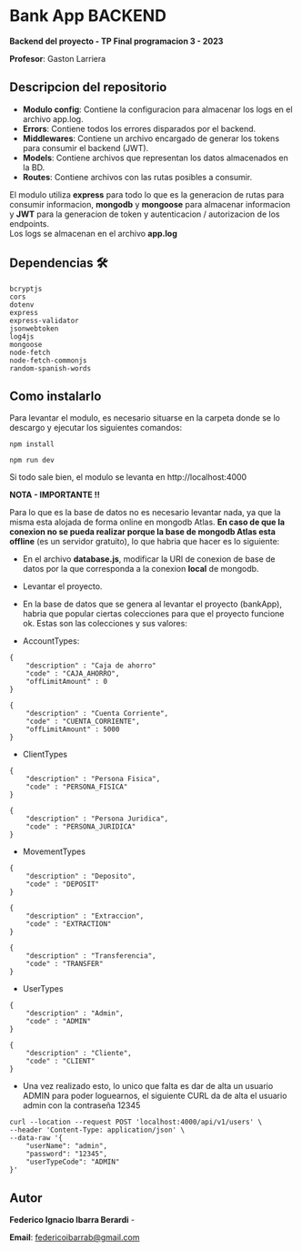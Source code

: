 # Bank App BACKEND
**Backend del proyecto - TP Final programacion 3 - 2023**

**Profesor**: Gaston Larriera  

## Descripcion del repositorio

* **Modulo config**: Contiene la configuracion para almacenar los logs en el archivo app.log.
* **Errors**: Contiene todos los errores disparados por el backend.
* **Middlewares**: Contiene un archivo encargado de generar los tokens para consumir el backend (JWT).
* **Models**: Contiene archivos que representan los datos almacenados en la BD.
* **Routes**: Contiene archivos con las rutas posibles a consumir.


El modulo utiliza **express** para todo lo que es la generacion de rutas para consumir informacion, **mongodb** y **mongoose** para almacenar informacion y **JWT** para la generacion de token y autenticacion / autorizacion de los endpoints.  
Los logs se almacenan en el archivo **app.log**


## Dependencias 🛠️
```
bcryptjs
cors
dotenv
express
express-validator
jsonwebtoken
log4js
mongoose
node-fetch
node-fetch-commonjs
random-spanish-words
```

## Como instalarlo
Para levantar el modulo, es necesario situarse en la carpeta donde se lo descargo y ejecutar los siguientes comandos:

```
npm install
```

```
npm run dev
```
Si todo sale bien, el modulo se levanta en http://localhost:4000

**NOTA - IMPORTANTE !!**  

Para lo que es la base de datos no es necesario levantar nada, ya que la misma esta alojada de forma online en mongodb Atlas.
**En caso de que la conexion no se pueda realizar porque la base de mongodb Atlas esta offline** (es un servidor gratuito), lo que habria que hacer es lo siguiente:

* En el archivo **database.js**, modificar la URI de conexion de base de datos por la que corresponda a la conexion **local** de mongodb.

* Levantar el proyecto.

* En la base de datos que se genera al levantar el proyecto (bankApp), habria que popular ciertas colecciones para que el proyecto funcione ok. Estas son las colecciones y sus valores:

* AccountTypes:
```
{
    "description" : "Caja de ahorro"
    "code" : "CAJA_AHORRO",
    "offLimitAmount" : 0
}

{
    "description" : "Cuenta Corriente",
    "code" : "CUENTA_CORRIENTE",
    "offLimitAmount" : 5000
}
```
* ClientTypes
```
{
    "description" : "Persona Fisica",
    "code" : "PERSONA_FISICA"
}

{
    "description" : "Persona Juridica",
    "code" : "PERSONA_JURIDICA"
}
```
* MovementTypes
```
{
    "description" : "Deposito",
    "code" : "DEPOSIT"
}

{
    "description" : "Extraccion",
    "code" : "EXTRACTION"
}

{
    "description" : "Transferencia",
    "code" : "TRANSFER"
}
```
* UserTypes
```
{
    "description" : "Admin",
    "code" : "ADMIN"
}

{
    "description" : "Cliente",
    "code" : "CLIENT"
}
```

* Una vez realizado esto, lo unico que falta es dar de alta un usuario ADMIN para poder loguearnos, el siguiente CURL da de alta el usuario admin con la contraseña 12345

```
curl --location --request POST 'localhost:4000/api/v1/users' \
--header 'Content-Type: application/json' \
--data-raw '{
    "userName": "admin",
    "password": "12345",
    "userTypeCode": "ADMIN"
}'
```

## Autor

**Federico Ignacio Ibarra Berardi** - 

**Email**: federicoibarrab@gmail.com
